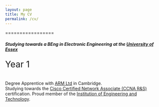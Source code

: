 ```yaml
---
layout: page
title: My CV
permalink: /cv/
---
```


=================
##### Studying towards a <span class="font-weight-light">BEng in Electronic Engineering</span> at the [University of Essex][essexuni]
<div class="progress" style="height: 50px; margin-bottom: 20px;">
  <div class="progress-bar" role="progressbar" style="width: 33%; font-size: 2em;" aria-valuenow="33" aria-valuemin="0" aria-valuemax="100">Year 1</div>
</div>

  Degree Apprentice with [ARM Ltd][arm] in Cambridge.  
  Studying towards the [Cisco Certified Network Associate (CCNA R&S)][ccna-rs] certification.
  Proud member of the [Institution of Engineering and Technology][theiet].

[essexuni]:  https://www1.essex.ac.uk/apprenticeships/apprentices/beng-electronic-engineering.aspx
[arm]:       https://www.arm.com/
[ccna-rs]:   https://www.cisco.com/c/en/us/training-events/training-certifications/certifications/associate/ccna-routing-switching.html
[theiet]:    https://www.theiet.org/